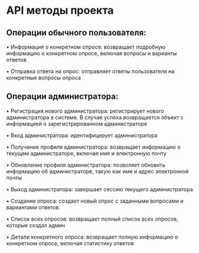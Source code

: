 # API методы проекта

## Операции обычного пользователя:

•	Информация о конкретном опросе: возвращает подробную информацию о конкретном опросе, включая вопросы и варианты ответов

•	Отправка ответа на опрос: отправляет ответы пользователя на конкретные вопросы опроса

## Операции администратора:
•	Регистрация нового администратора: регистрирует нового администратора в системе. В случае успеха возвращается объект с информацией о зарегистрированном администраторе

•	Вход администратора: идентифицирует администратора

•	Получение профиля администратора: возвращает информацию о текущем администраторе, включая имя и электронную почту

•	Обновление профиля администратора: позволяет обновить информацию об администраторе, такую как имя и адрес электронной почты

•	Выход администратора: завершает сессию текущего администратора

•	Создание опроса: создает новый опрос с заданными вопросами и вариантами ответов.

•	Список всех опросов: возвращает полный список всех опросов, которые создал админ

•	Детали конкретного опроса: возвращает полную информацию о конкретном опросе, включая статистику ответов